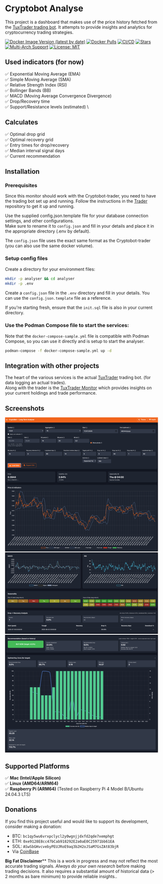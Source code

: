 # Cryptobot Analyse

This project is a dashboard that makes use of the price history fetched from the [TuxTrader trading bot](https://github.com/royen99/cryptobot-trader). It attempts to provide insights and analytics for cryptocurrency trading strategies.

[![Docker Image Version (latest by date)](https://img.shields.io/docker/v/royen99/cryptobot-analyze?logo=docker)](https://hub.docker.com/r/royen99/cryptobot-analyze)
[![Docker Pulls](https://img.shields.io/docker/pulls/royen99/cryptobot-analyze?logo=docker)](https://hub.docker.com/r/royen99/cryptobot-analyze)
[![CI/CD](https://github.com/royen99/cryptobot-analyse/actions/workflows/docker-publish.yml/badge.svg)](https://github.com/royen99/cryptobot-analyse/actions/workflows/docker-publish.yml)
[![Stars](https://img.shields.io/github/stars/royen99/cryptobot-analyse?logo=github)](https://github.com/royen99/cryptobot-analyse)
[![Multi-Arch Support](https://img.shields.io/badge/arch-linux%2Famd64%20%7C%20linux%2Farm64-blue?logo=docker)](https://hub.docker.com/r/royen99/cryptobot-analyze/tags)
[![License: MIT](https://img.shields.io/badge/License-MIT-yellow.svg)](https://opensource.org/licenses/MIT)

## Used indicators (for now)
✅ Exponential Moving Average (EMA) \
✅ Simple Moving Average (SMA) \
✅ Relative Strength Index (RSI) \
✅ Bollinger Bands (BB) \
✅ MACD (Moving Average Convergence Divergence) \
✅ Drop/Recovery time \
✅ Support/Resistance levels (estimated) \

## Calculates
✅ Optimal drop grid \
✅ Optimal recovery grid \
✅ Entry times for drop/recovery \
✅ Median interval signal days \
✅ Current recommendation

## Installation

### Prerequisites
Since this monitor should work with the Cryptobot-trader, you need to have the trading bot set up and running. Follow the instructions in the [Trader](https://github.com/royen99/cryptobot-trader) repository to get it up and running.

Use the supplied config.json.template file for your database connection settings, and other configurations. \
Make sure to rename it to `config.json` and fill in your details and place it in the appropriate directory (.env by default). 

The `config.json` file uses the exact same format as the Cryptobot-trader (you can also use the same docker volume).

### Setup config files
Create a directory for your environment files:
   ```bash
   mkdir -p analyser && cd analyser
   mkdir -p .env
   ```
Create a `config.json` file in the `.env` directory and fill in your details. You can use the `config.json.template` file as a reference.

If you're starting fresh, ensure that the `init.sql` file is also in your current directory.

### Use the Podman Compose file to start the services:
Note that the `docker-compose-sample.yml` file is compatible with Podman Compose, so you can use it directly and is setup to start the analyser.

   ```bash
   podman-compose -f docker-compose-sample.yml up -d
   ```

## Integration with other projects

The heart of the various services is the actual [TuxTrader](https://github.com/royen99/cryptobot-trader) trading bot. (for data logging an actual trades). \
Along with the trader is the [TuxTrader Monitor](https://github.com/royen99/cryptobot-monitor) which provides insights on your current holdings and trade performance.

## Screenshots

![Main view](images/main.png)
![Indicator view](images/indicator.png)
![Recommendation view](images/recommendation.png)


## Supported Platforms  

✅ **Mac (Intel/Apple Silicon)**  
✅ **Linux (AMD64/ARM64)**  
✅ **Raspberry Pi (ARM64)**  (Tested on Raspberry Pi 4 Model B/Ubuntu 24.04.3 LTS)

## Donations
If you find this project useful and would like to support its development, consider making a donation:

- BTC: `bc1qy5wu6vrxpclycl2y0wgnjjdxfd2qde7xemphgt`
- ETH: `0xe9128E8cc47bCab918292E2a0aE0C25971bb61EA`
- SOL: `ASwSbGHvcvebyPEUJRoE9aq3b2H2oJSaM7GsZAt83bjR`
- Via [CoinBase](https://commerce.coinbase.com/checkout/00370bad-7220-4115-b15f-cda931756c6a)

**Big Fat Disclaimer**** This is a work in progress and may not reflect the most accurate trading signals. _Always do your own research_ before making trading decisions. It also requires a substantial amount of historical data (> 2 months as bare minimum) to provide reliable insights..
